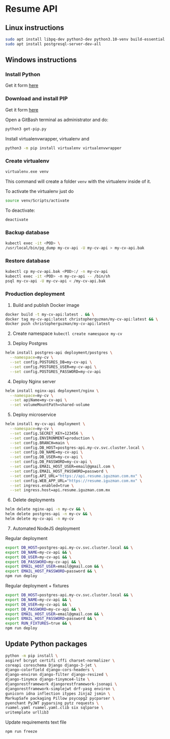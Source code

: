 # Resume API

## Linux instructions
```sh
sudo apt install libpq-dev python3-dev python3.10-venv build-essential python-setuptools python3-distutils
sudo apt install postgresql-server-dev-all
```

## Windows instructions

### Install Python 

Get it form [here](https://www.python.org/downloads/)

### Download and install PIP

Get it form [here](https://bootstrap.pypa.io/get-pip.py)

Open a GitBash terminal as administrator and do:

```sh
python3 get-pip.py
```

Install virtualenvwrapper, virtualenv and

```sh
python3 -m pip install virtualenv virtualenvwrapper
```

### Create virtualenv

```sh
virtualenv.exe venv
```

This command will create a folder `venv` with the virtualenv inside of it.

To activate the virtualenv just do

```sh
source venv/Scripts/activate
```

To deactivate:

```sh
deactivate
```

### Backup database
```sh
kubectl exec -it <POD> \
/usr/local/bin/pg_dump my-cv-api -U my-cv-api > my-cv-api.bak
```

### Restore database
```sh
kubectl cp my-cv-api.bak <POD>:/ -n my-cv-api
kubectl exec -it <POD> -n my-cv-api -- /bin/sh
psql my-cv-api -U my-cv-api < /my-cv-api.bak
```

### Production deployment

1) Build and publish Docker image
```sh
docker build -t my-cv-api:latest . && \
docker tag my-cv-api:latest christopherguzman/my-cv-api:latest && \
docker push christopherguzman/my-cv-api:latest
```

2) Create namespace
`kubectl create namespace my-cv`

3) Deploy Postgres
```sh
helm install postgres-api deployment/postgres \
  --namespace=my-cv \
  --set config.POSTGRES_DB=my-cv-api \
  --set config.POSTGRES_USER=my-cv-api \
  --set config.POSTGRES_PASSWORD=my-cv-api
```

4) Deploy Nginx server
```sh
helm install nginx-api deployment/nginx \
  --namespace=my-cv \
  --set apiName=my-cv-api \
  --set volumeMountPath=shared-volume
```

5) Deploy microservice
```sh
helm install my-cv-api deployment \
  --namespace=my-cv \
  --set config.SECRET_KEY=123456 \
  --set config.ENVIRONMENT=production \
  --set config.BRANCH=main \
  --set config.DB_HOST=postgres-api.my-cv.svc.cluster.local \
  --set config.DB_NAME=my-cv-api \
  --set config.DB_USER=my-cv-api \
  --set config.DB_PASSWORD=my-cv-api \
  --set config.EMAIL_HOST_USER=email@gmail.com \
  --set config.EMAIL_HOST_PASSWORD=password \
  --set config.API_URL="https://api.resume.iguzman.com.mx" \
  --set config.WEB_APP_URL="https://resume.iguzman.com.mx" \
  --set ingress.enabled=true \
  --set ingress.host=api.resume.iguzman.com.mx
```

6) Delete deployments
```sh
helm delete nginx-api -n my-cv && \
helm delete postgres-api -n my-cv && \
helm delete my-cv-api -n my-cv
```

7) Automated NodeJS deployment

Regular deployment
```sh
export DB_HOST=postgres-api.my-cv.svc.cluster.local && \
export DB_NAME=my-cv-api && \
export DB_USER=my-cv-api && \
export DB_PASSWORD=my-cv-api && \
export EMAIL_HOST_USER=email@gmail.com && \
export EMAIL_HOST_PASSWORD=password && \
npm run deploy
```

Regular deployment + fixtures
```sh
export DB_HOST=postgres-api.my-cv.svc.cluster.local && \
export DB_NAME=my-cv-api && \
export DB_USER=my-cv-api && \
export DB_PASSWORD=my-cv-api && \
export EMAIL_HOST_USER=email@gmail.com && \
export EMAIL_HOST_PASSWORD=password && \
export RUN_FIXTURES=true && \
npm run deploy
```


## Update Python packages
```sh
python -m pip install \
asgiref bcrypt certifi cffi charset-normalizer \
coreapi coreschema Django django-3-jet \
django-colorfield django-cors-headers \
django-environ django-filter django-resized \
django-tinymce django-tinymce4-lite \
djangorestframework djangorestframework-jsonapi \
djangorestframework-simplejwt drf-yasg environ \
gunicorn idna inflection itypes Jinja2 jsmin \
MarkupSafe packaging Pillow psycopg2 pycparser \
pyenchant PyJWT pyparsing pytz requests \
ruamel.yaml ruamel.yaml.clib six sqlparse \
uritemplate urllib3
```

Update requirements text file
```sh
npm run freeze
```
